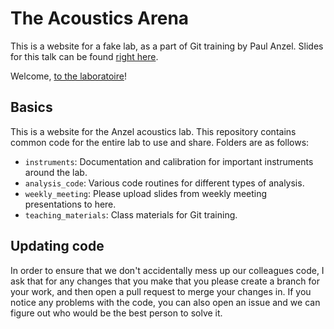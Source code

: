 # The Acoustics Arena

This is a website for a fake lab, as a part of Git training by Paul Anzel. Slides for this talk can be found [right here](https://docs.google.com/presentation/d/1njdRK0la0cCh3AiPoYeOiqgw36jRGnt70Gz80emG9Sc/edit?usp=sharing).

Welcome, [to the laboratoire](https://www.youtube.com/watch?v=hdHFmc9oiKY)!

## Basics

This is a website for the Anzel acoustics lab. This repository contains common code for the entire lab to use and share. Folders are as follows:

- `instruments`: Documentation and calibration for important instruments around the lab.
- `analysis_code`: Various code routines for different types of analysis.
- `weekly_meeting`: Please upload slides from weekly meeting presentations to here.
- `teaching_materials`: Class materials for Git training.

## Updating code

In order to ensure that we don't accidentally mess up our colleagues code, I ask that for any changes that you make that you please create a branch for your work, and then open a pull request to merge your changes in. If you notice any problems with the code, you can also open an issue and we can figure out who would be the best person to solve it.
